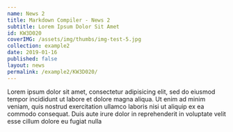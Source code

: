 ```yaml
---
name: News 2
title: Markdown Compiler - News 2
subtitle: Lorem Ipsum Dolor Sit Amet
id: KW3D020
coverIMG: /assets/img/thumbs/img-test-5.jpg
collection: example2
date: 2019-01-16
published: false
layout: news
permalink: /example2/KW3D020/
---
```


Lorem ipsum dolor sit amet, consectetur adipisicing elit, sed do eiusmod tempor incididunt ut labore et dolore magna aliqua. Ut enim ad minim veniam, quis nostrud exercitation ullamco laboris nisi ut aliquip ex ea commodo consequat. Duis aute irure dolor in reprehenderit in voluptate velit esse cillum dolore eu fugiat nulla


